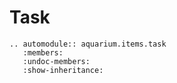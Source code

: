 # Task

```{eval-rst}
.. automodule:: aquarium.items.task
   :members:
   :undoc-members:
   :show-inheritance:
```
